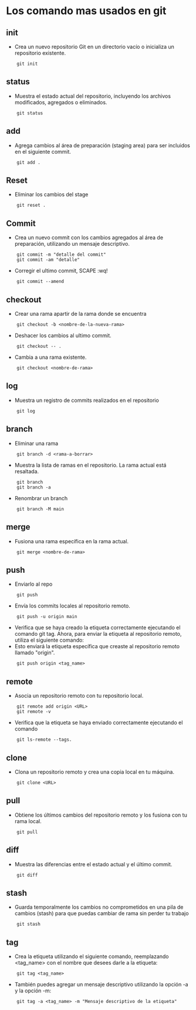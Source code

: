 # Los comando mas usados en git

## init
* Crea un nuevo repositorio Git en un directorio vacío o inicializa un repositorio existente.
```shell
    git init
```


## status
* Muestra el estado actual del repositorio, incluyendo los archivos modificados, agregados o eliminados.
```shell
    git status
```




 ## add   
* Agrega cambios al área de preparación (staging area) para ser incluidos en el siguiente commit.
```shell
    git add .
```    



## Reset
* Eliminar los cambios del stage
```shell
    git reset .
``` 



## Commit
* Crea un nuevo commit con los cambios agregados al área de preparación, utilizando un mensaje descriptivo.
```shell
    git commit -m "detalle del commit"
    git commit -am "detalle"
```

* Corregir el ultimo commit, SCAPE :wq!
```shell
    git commit --amend
``` 



## checkout
* Crear una rama apartir de la rama donde se encuentra
```shell
    git checkout -b <nombre-de-la-nueva-rama>
```
* Deshacer los cambios al ultimo commit.
```shell
    git checkout -- .
```
* Cambia a una rama existente.
```shell
    git checkout <nombre-de-rama>
```



## log
* Muestra un registro de commits realizados en el repositorio
```shell
    git log
```


## branch
* Eliminar una rama
```shell
    git branch -d <rama-a-borrar>
```
* Muestra la lista de ramas en el repositorio. La rama actual está resaltada.
```shell
    git branch
    git branch -a
```
* Renombrar un branch
```shell
    git branch -M main
```


## merge
* Fusiona una rama específica en la rama actual.
```shell
    git merge <nombre-de-rama>
```



## push
* Enviarlo al repo
```shell
    git push
```
* Envía los commits locales al repositorio remoto.
```shell
    git push -u origin main
```
* Verifica que se haya creado la etiqueta correctamente ejecutando el comando git tag. Ahora, para enviar la etiqueta al repositorio remoto, utiliza el siguiente comando:
*   Esto enviará la etiqueta específica que creaste al repositorio remoto llamado "origin".
```shell
    git push origin <tag_name>
```


## remote
* Asocia un repositorio remoto con tu repositorio local.
```shell
    git remote add origin <URL>
    git remote -v
```
* Verifica que la etiqueta se haya enviado correctamente ejecutando el comando 
```shell
    git ls-remote --tags.
 ```   


## clone
* Clona un repositorio remoto y crea una copia local en tu máquina.
```shell
    git clone <URL>   
```


## pull 
* Obtiene los últimos cambios del repositorio remoto y los fusiona con tu rama local.
```shell
    git pull
 ```
 
 ## diff
 * Muestra las diferencias entre el estado actual y el último commit.
```shell
    git diff
```

## stash
* Guarda temporalmente los cambios no comprometidos en una pila de cambios (stash) para que puedas cambiar de rama sin perder tu trabajo
```shell
    git stash
```


## tag 
* Crea la etiqueta utilizando el siguiente comando, reemplazando <tag_name> con el nombre que desees darle a la etiqueta:
```shell
    git tag <tag_name>
```

* También puedes agregar un mensaje descriptivo utilizando la opción -a y la opción -m:
```shell
    git tag -a <tag_name> -m "Mensaje descriptivo de la etiqueta"
```



  


